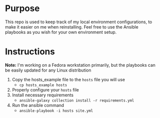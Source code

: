 # Purpose
This repo is used to keep track of my local environment configurations, to make it easier on me when reinstalling. 
Feel free to use the Ansible playbooks as you wish for your own environment setup. 

# Instructions
**Note:** I'm working on a Fedora workstation primarily, but the playbooks can be easily updated for any Linux 
distribution
1. Copy the hosts_example file to the `hosts` file you will use
   * `cp hosts_example hosts`
1. Properly configure your `hosts` file
1. Install necessary requirements
   * `ansible-galaxy collection install -r requirements.yml`
1. Run the ansible command
   * `ansible-playbook -i hosts site.yml`
